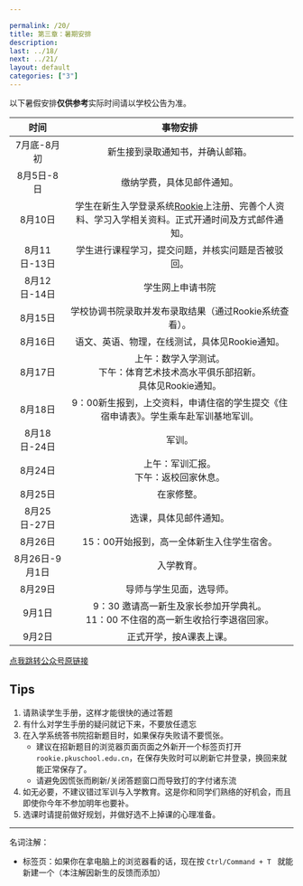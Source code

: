 ```yaml
---

permalink: /20/
title: 第三章：暑期安排
description:
last: ../18/
next: ../21/
layout: default
categories: ["3"]
---
```


以下暑假安排**仅供参考**实际时间请以学校公告为准。

|时间|事物安排|
|:-:|:-:|
|7月底-8月初|新生接到录取通知书，并确认邮箱。|
|8月5日-8日|缴纳学费，具体见邮件通知。|
|8月10日|学生在新生入学登录系统[Rookie](rookie.pkuschool.edu.cn)上注册、完善个人资料、学习入学相关资料。正式开通时间及方式邮件通知。|
|8月11日-13日|学生进行课程学习，提交问题，并核实问题是否被驳回。|
|8月12日-14日|学生网上申请书院|
|8月15日|学校协调书院录取并发布录取结果（通过Rookie系统查看）。|
|8月16日|语文、英语、物理，在线测试，具体见Rookie通知。|
|8月17日|上午：数学入学测试。<br>下午：体育艺术技术高水平俱乐部招新。<br>具体见Rookie通知。|
|8月18日|9：00新生报到，上交资料，申请住宿的学生提交《住宿申请表》。学生乘车赴军训基地军训。|
|8月18日-24日|军训。|
|8月24日|上午：军训汇报。<br>下午：返校回家休息。|
|8月25日|在家修整。|
|8月25日-27日|选课，具体见邮件通知。|
|8月26日|15：00开始报到，高一全体新生入住学生宿舍。|
|8月26日-9月1日|入学教育。|
|8月29日|导师与学生见面，选导师。|
|9月1日|9：30 邀请高一新生及家长参加开学典礼。<br>11：00 不住宿的高一新生收拾行李退宿回家。|
|9月2日|正式开学，按A课表上课。|

[点我跳转公众号原链接](https://mp.weixin.qq.com/s/aQjZXijWHzBXvLM8fu6NNg)

## Tips

1. 请熟读学生手册，这样才能很快的通过答题
2. 有什么对学生手册的疑问就记下来，不要放任遗忘
3. 在入学系统答书院招新题目时，如果保存失败请不要慌张。
    - 建议在招新题目的浏览器页面页面之外新开一个标签页打开```rookie.pkuschool.edu.cn```，在保存失败时可以刷新它并登录，换回来就能正常保存了。
    - 请避免因慌张而刷新/关闭答题窗口而导致打的字付诸东流
4. 如无必要，不建议错过军训与入学教育。这是你和同学们熟络的好机会，而且即使你今年不参加明年也要补。
5. 选课时请提前做好规划，并做好选不上掉课的心理准备。

---

名词注解：

- 标签页：如果你在拿电脑上的浏览器看的话，现在按 ```Ctrl/Command + T ``` 就能新建一个（本注解因新生的反馈而添加）
